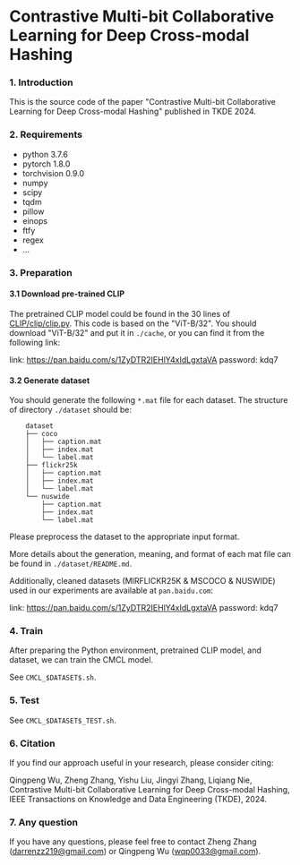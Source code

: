 # Contrastive Multi-bit Collaborative Learning for Deep Cross-modal Hashing


### 1. Introduction

This is the source code of the paper "Contrastive Multi-bit Collaborative Learning for Deep Cross-modal Hashing" published in TKDE 2024.


### 2. Requirements

- python 3.7.6
- pytorch 1.8.0
- torchvision 0.9.0
- numpy
- scipy
- tqdm
- pillow
- einops
- ftfy
- regex
- ...




### 3. Preparation

#### 3.1 Download pre-trained CLIP

The pretrained CLIP model could be found in the 30 lines of [CLIP/clip/clip.py](https://github.com/openai/CLIP/blob/main/clip/clip.py). 
This code is based on the "ViT-B/32". 
You should download "ViT-B/32" and put it in `./cache`, or you can find it from the following link:

link: https://pan.baidu.com/s/1ZyDTR2IEHlY4xIdLgxtaVA 
password: kdq7


#### 3.2 Generate dataset

You should generate the following `*.mat` file for each dataset. The structure of directory `./dataset` should be:
```
    dataset
    ├── coco
    │   ├── caption.mat 
    │   ├── index.mat
    │   └── label.mat 
    ├── flickr25k
    │   ├── caption.mat
    │   ├── index.mat
    │   └── label.mat
    └── nuswide
        ├── caption.mat
        ├── index.mat 
        └── label.mat
```

Please preprocess the dataset to the appropriate input format.

More details about the generation, meaning, and format of each mat file can be found in `./dataset/README.md`.

Additionally, cleaned datasets (MIRFLICKR25K & MSCOCO & NUSWIDE) used in our experiments are available at `pan.baidu.com`:

link: https://pan.baidu.com/s/1ZyDTR2IEHlY4xIdLgxtaVA 
password: kdq7


### 4. Train

After preparing the Python environment, pretrained CLIP model, and dataset, we can train the CMCL model.

See `CMCL_$DATASET$.sh`.

### 5. Test
See `CMCL_$DATASET$_TEST.sh`.

### 6. Citation
If you find our approach useful in your research, please consider citing:

Qingpeng Wu, Zheng Zhang, Yishu Liu, Jingyi Zhang, Liqiang Nie, Contrastive Multi-bit Collaborative Learning for Deep Cross-modal Hashing, IEEE Transactions on Knowledge and Data Engineering (TKDE), 2024.

### 7. Any question

If you have any questions, please feel free to contact Zheng Zhang (darrenzz219@gmail.com) or Qingpeng Wu (wqp0033@gmail.com).
